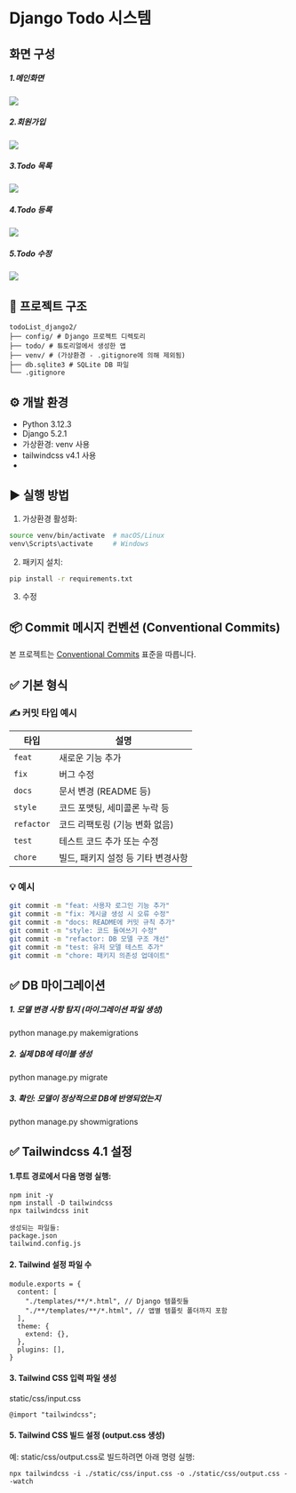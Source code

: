 # Django Todo 시스템

## 화면 구성

##### 1.메인화면
<img src="https://blogger.googleusercontent.com/img/a/AVvXsEg-2QR0MM2r9tHzCWkieOwgGIhP3vOJihO3bCIlXN6YNSbF1n1iMuoQ8sQnt4_VvxQ8TNQOm5lSIdg9RUkS3XfN88CCd6gbOu5ruKosftWo0crtbLwMoIO83tcLvgW9-tBxK6gGcXNkbttZpndvhj6aogsPPWIHQAW0Pf_DTMc7-NQf2lPjpvLi5zYIR6BO=w640-h364" >

##### 2.회원가입
<img src="https://blogger.googleusercontent.com/img/a/AVvXsEgPBcBn2OFh3ErQrx_MBzkRQcrzH5VMya7xwWujCFsSRnGYseGiA_CkBGU12XcWW4E5RSJBRWGcGL4yDsuP3Fr5vprdFyxspvwo7XG-A_GCgD2gYD6H3Bb6kxd-VzBz-500-IeMdQpDAAbgRLeim_HzbXmS4NqPdLgmxzuNVMWNYVpWaZtegiX8MdJ5AQLZ=w640-h514" >



##### 3.Todo 목록
<img src="https://blogger.googleusercontent.com/img/a/AVvXsEi_n2DUxEBj2EECanJBVPS0JsV6-_TNXdwMXouG57pZZEpTRrlgL0i79Ch587CqaKvnRhIFG5df1vilTc0LkYc2xU5cEqDOOsVoYI_hFJuhoEl1B-U7-HvfFL98sqat-rzqocl0Q3zvvQJ_HSGTVWdT2vsLvXrLbcTW8RArkcYVv3xeMvGZ-vvhRJj53bW_=w528-h640" >


##### 4.Todo 등록
<img src="https://blogger.googleusercontent.com/img/a/AVvXsEg3xuH3QGebLBkMs7Ov3A7QDFOA-3xr_pX0H7jyG_sbIAK9u8NIxEMHANMM_fiOIDtY6iA9pYbt7LNkOYQSGcmh085luMPZSIoglILDXd2EntalHbSLPv9vs5HHNGyyOvwLGjoCU91E5POzcQRz_-1oNX31UbZexmXuhG7Sw92QJ61hQ1HDyR16oD_l0DRt=w525-h640" >


##### 5.Todo 수정
<img src="https://blogger.googleusercontent.com/img/a/AVvXsEhWAaAPHFxwJnuK90jyO7RwNw_Z0n_gHZHmPOCyHY9ivBK-PcXw7fHJ_fBjYcjsylolVfjcB2lMmnE-uy9mrnWiRgWZq7FB7awC9Ws9wumH4lVWZbBTRxP5C9EYHUuwAU7dK8uYcbja50pGccVz2sj4r4UQ3qAQL7T32FoiFC98ZwhiO-RruADhwH7Dq4lU=w536-h640" >




## 📁 프로젝트 구조
```
todoList_django2/  
├── config/ # Django 프로젝트 디렉토리  
├── todo/ # 튜토리얼에서 생성한 앱  
├── venv/ # (가상환경 - .gitignore에 의해 제외됨)  
├── db.sqlite3 # SQLite DB 파일  
└── .gitignore
```

## ⚙️ 개발 환경
- Python 3.12.3
- Django 5.2.1
- 가상환경: venv 사용
- tailwindcss v4.1 사용
- 

## ▶️ 실행 방법
1. 가상환경 활성화:
```bash
source venv/bin/activate  # macOS/Linux
venv\Scripts\activate     # Windows
```

2. 패키지 설치: 
```bash
pip install -r requirements.txt
```

3. 수정


## 📦 Commit 메시지 컨벤션 (Conventional Commits)

본 프로젝트는 [Conventional Commits](https://www.conventionalcommits.org/) 표준을 따릅니다.

## ✅ 기본 형식



### ✍️ 커밋 타입 예시

| 타입        | 설명                                |
|-------------|-------------------------------------|
| `feat`      | 새로운 기능 추가                    |
| `fix`       | 버그 수정                           |
| `docs`      | 문서 변경 (README 등)              |
| `style`     | 코드 포맷팅, 세미콜론 누락 등       |
| `refactor`  | 코드 리팩토링 (기능 변화 없음)       |
| `test`      | 테스트 코드 추가 또는 수정          |
| `chore`     | 빌드, 패키지 설정 등 기타 변경사항   |

### 💡 예시

```bash
git commit -m "feat: 사용자 로그인 기능 추가"
git commit -m "fix: 게시글 생성 시 오류 수정"
git commit -m "docs: README에 커밋 규칙 추가"
git commit -m "style: 코드 들여쓰기 수정"
git commit -m "refactor: DB 모델 구조 개선"
git commit -m "test: 유저 모델 테스트 추가"
git commit -m "chore: 패키지 의존성 업데이트"
```







## ✅ DB 마이그레이션

##### 1. 모델 변경 사항 탐지 (마이그레이션 파일 생성)
python manage.py makemigrations

##### 2. 실제 DB에 테이블 생성
python manage.py migrate

##### 3. 확인: 모델이 정상적으로 DB에 반영되었는지
python manage.py showmigrations



## ✅ Tailwindcss 4.1 설정

####  1.루트 경로에서 다음 명령 실행:
```
npm init -y
npm install -D tailwindcss
npx tailwindcss init

```
    생성되는 파일들:
    package.json
    tailwind.config.js

#### 2. Tailwind 설정 파일 수
```
module.exports = {
  content: [
    "./templates/**/*.html", // Django 템플릿들
    "./**/templates/**/*.html", // 앱별 템플릿 폴더까지 포함
  ],
  theme: {
    extend: {},
  },
  plugins: [],
}
```

#### 3. Tailwind CSS 입력 파일 생성
 static/css/input.css

```
@import "tailwindcss";

```

#### 5. Tailwind CSS 빌드 설정 (output.css 생성)
예: static/css/output.css로 빌드하려면 아래 명령 실행:

```
npx tailwindcss -i ./static/css/input.css -o ./static/css/output.css --watch

```


